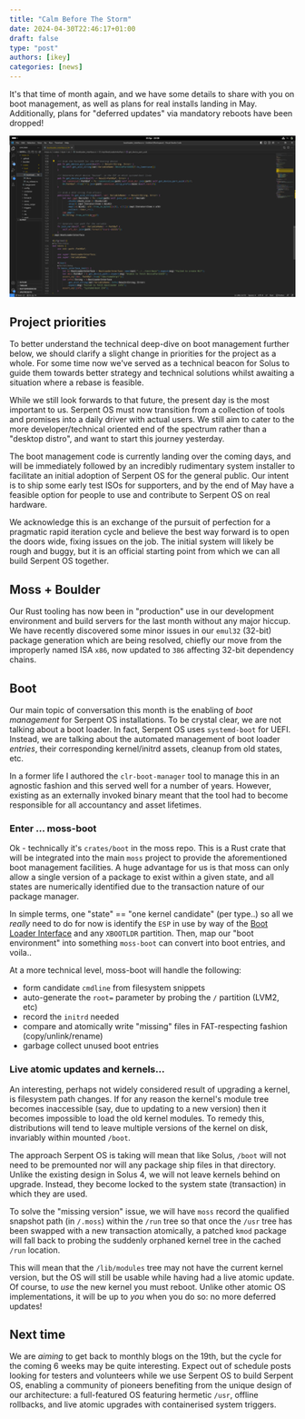 ```yaml
---
title: "Calm Before The Storm"
date: 2024-04-30T22:46:17+01:00
draft: false
type: "post"
authors: [ikey]
categories: [news]
---
```


It's that time of month again, and we have some details to share with you on boot management, as well as plans for real installs
landing in May. Additionally, plans for "deferred updates" via mandatory reboots have been dropped!

![wip boot code](../../static/img/blog/calm-before-the-storm/Featured.webp)

<!--more-->

## Project priorities

To better understand the technical deep-dive on boot management further below, we should clarify a slight change in priorities
for the project as a whole. For some time now we've served as a technical beacon for Solus to guide them towards better strategy
and technical solutions whilst awaiting a situation where a rebase is feasible.

While we still look forwards to that future, the present day is the most important to us. Serpent OS must now transition from
a collection of tools and promises into a daily driver with actual users. We still aim to cater to the more developer/technical oriented
end of the spectrum rather than a "desktop distro", and want to start this journey yesterday.

The boot management code is currently landing over the coming days, and will be immediately followed by an incredibly rudimentary
system installer to facilitate an initial adoption of Serpent OS for the general public. Our intent is to ship some early test ISOs
for supporters, and by the end of May have a feasible option for people to use and contribute to Serpent OS on real hardware.

We acknowledge this is an exchange of the pursuit of perfection for a pragmatic rapid iteration cycle and believe the best way
forward is to open the doors wide, fixing issues on the job. The initial system will likely be rough and buggy, but it is an official
starting point from which we can all build Serpent OS together.

## Moss + Boulder

Our Rust tooling has now been in "production" use in our development environment and build servers for the last month
without any major hiccup. We have recently discovered some minor issues in our `emul32` (32-bit) package generation which
are being resolved, chiefly our move from the improperly named ISA `x86`, now updated to `386` affecting 32-bit dependency
chains.

## Boot

Our main topic of conversation this month is the enabling of _boot management_ for Serpent OS installations. To be crystal
clear, we are not talking about a boot loader. In fact, Serpent OS uses `systemd-boot` for UEFI. Instead, we are talking
about the automated management of boot loader *entries*, their corresponding kernel/initrd assets, cleanup from old states, etc.

In a former life I authored the `clr-boot-manager` tool to manage this in an agnostic fashion and this served well for a number
of years. However, existing as an externally invoked binary meant that the tool had to become responsible for all accountancy and
asset lifetimes.

### Enter ... moss-boot

Ok - technically it's `crates/boot` in the moss repo. This is a Rust crate that will be integrated into the main `moss` project to
provide the aforementioned boot management facilities. A huge advantage for us is that moss can only allow a single version of a package
to exist within a given state, and all states are numerically identified due to the transaction nature of our package manager.

In simple terms, one "state" == "one kernel candidate" (per type..) so all we *really* need to do for now is identify the `ESP` in use by
way of the [Boot Loader Interface](https://systemd.io/BOOT_LOADER_INTERFACE/) and any `XBOOTLDR` partition. Then, map our "boot environment"
into something `moss-boot` can convert into boot entries, and voila..

At a more technical level, moss-boot will handle the following:

 - form candidate `cmdline` from filesystem snippets
 - auto-generate the `root=` parameter by probing the `/` partition (LVM2, etc)
 - record the `initrd` needed
 - compare and atomically write "missing" files in FAT-respecting fashion (copy/unlink/rename)
 - garbage collect unused boot entries

### Live atomic updates and kernels...

An interesting, perhaps not widely considered result of upgrading a kernel, is filesystem path changes. If for any reason the kernel's module
tree becomes inaccessible (say, due to updating to a new version) then it becomes impossible to load the old kernel modules. To remedy this, distributions will
tend to leave multiple versions of the kernel on disk, invariably within mounted `/boot`.

The approach Serpent OS is taking will mean that like Solus, `/boot` will not need to be premounted nor will any package ship files in that directory.
Unlike the existing design in Solus 4, we will not leave kernels behind on upgrade. Instead, they become locked to the system state (transaction) in which
they are used.

To solve the "missing version" issue, we will have `moss` record the qualified snapshot path (in `/.moss`) within the `/run` tree so that once the `/usr`
tree has been swapped with a new transaction atomically, a patched `kmod` package will fall back to probing the suddenly orphaned kernel tree in the cached
`/run` location.

This will mean that the `/lib/modules` tree may not have the current kernel version, but the OS will still be usable while having had a live atomic update.
Of course, to *use* the new kernel you must reboot. Unlike other atomic OS implementations, it will be up to *you* when you do so: no more deferred updates!

## Next time

We are _aiming_ to get back to monthly blogs on the 19th, but the cycle for the coming 6 weeks may be quite interesting. Expect out of schedule posts
looking for testers and volunteers while we use Serpent OS to build Serpent OS, enabling a community of pioneers benefiting from the unique design of
our architecture: a full-featured OS featuring hermetic `/usr`, offline rollbacks, and live atomic upgrades with containerised system triggers.
